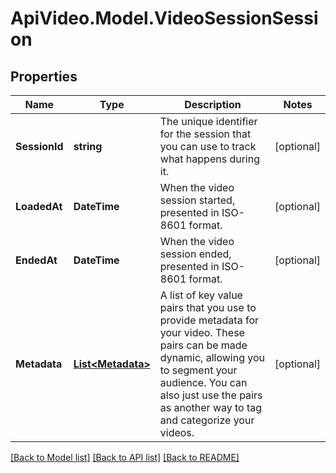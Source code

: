 # ApiVideo.Model.VideoSessionSession

## Properties

Name | Type | Description | Notes
------------ | ------------- | ------------- | -------------
**SessionId** | **string** | The unique identifier for the session that you can use to track what happens during it. | [optional] 
**LoadedAt** | **DateTime** | When the video session started, presented in ISO-8601 format. | [optional] 
**EndedAt** | **DateTime** | When the video session ended, presented in ISO-8601 format. | [optional] 
**Metadata** | [**List&lt;Metadata&gt;**](Metadata.md) | A list of key value pairs that you use to provide metadata for your video. These pairs can be made dynamic, allowing you to segment your audience. You can also just use the pairs as another way to tag and categorize your videos. | [optional] 

[[Back to Model list]](../README.md#documentation-for-models) [[Back to API list]](../README.md#documentation-for-api-endpoints) [[Back to README]](../README.md)

